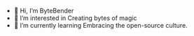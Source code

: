 - 👋 Hi, I’m ByteBender
- 👀 I’m interested in Creating bytes of magic 
- 🌱 I’m currently learning Embracing the open-source culture.


<!---
vikkolotu/vikkolotu is a ✨ special ✨ repository because its `README.md` (this file) appears on your GitHub profile.
You can click the Preview link to take a look at your changes.
--->

